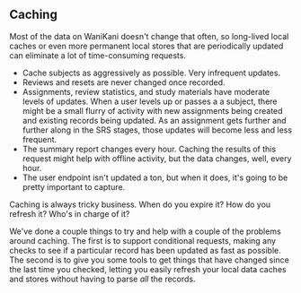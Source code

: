 ## Caching

Most of the data on WaniKani doesn't change that often, so long-lived local caches or even more permanent local stores that are periodically updated can eliminate a lot of time-consuming requests.

* Cache subjects as aggressively as possible. Very infrequent updates.
* Reviews and resets are never changed once recorded.
* Assignments, review statistics, and study materials have moderate levels of updates. When a user levels up or passes a a subject, there might be a small flurry of activity with new assignments being created and existing records being updated. As an assignment gets further and further along in the SRS stages, those updates will become less and less frequent.
* The summary report changes every hour. Caching the results of this request might help with offline activity, but the data changes, well, every hour.
* The user endpoint isn't updated a ton, but when it does, it's going to be pretty important to capture.

Caching is always tricky business. When do you expire it? How do you refresh it? Who's in charge of it?

We've done a couple things to try and help with a couple of the problems around caching. The first is to support conditional requests, making any checks to see if a particular record has been updated as fast as possible. The second is to give you some tools to get things that have changed since the last time you checked, letting you easily refresh your local data caches and stores without having to parse _all_ the records.
